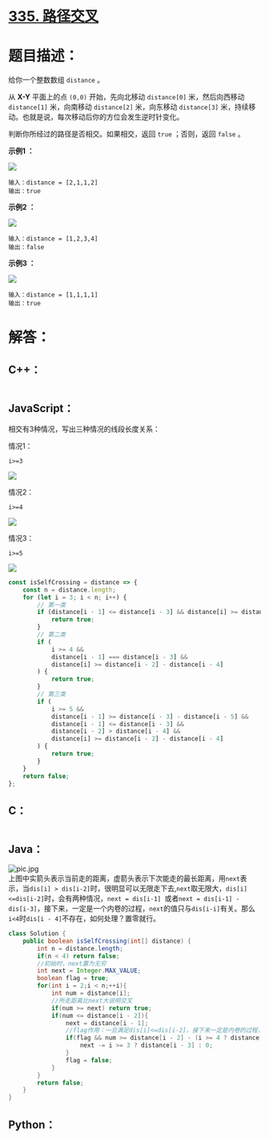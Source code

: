 # [335. 路径交叉](https://leetcode-cn.com/problems/self-crossing/)

# 题目描述：

给你一个整数数组 `distance` 。

从 **X-Y** 平面上的点 `(0,0)` 开始，先向北移动 `distance[0]` 米，然后向西移动 `distance[1]` 米，向南移动 `distance[2]` 米，向东移动 `distance[3]` 米，持续移动。也就是说，每次移动后你的方位会发生逆时针变化。

 判断你所经过的路径是否相交。如果相交，返回 `true` ；否则，返回 `false` 。

**示例1 ：**

![](https://assets.leetcode.com/uploads/2021/03/14/selfcross1-plane.jpg)

```
输入：distance = [2,1,1,2]
输出：true
```

**示例2 ：**

![](https://assets.leetcode.com/uploads/2021/03/14/selfcross2-plane.jpg)

```
输入：distance = [1,2,3,4]
输出：false
```

**示例3 ：**

![](https://assets.leetcode.com/uploads/2021/03/14/selfcross3-plane.jpg)

```
输入：distance = [1,1,1,1]
输出：true
```



# 解答：

## C++：

```cpp

```

## JavaScript：

相交有3种情况，写出三种情况的线段长度关系：

情况1：

`i>=3`

![](https://jack-img.oss-cn-hangzhou.aliyuncs.com/img/20211029081556.png)

情况2：

`i>=4`

![](https://jack-img.oss-cn-hangzhou.aliyuncs.com/img/20211029081618.png)

情况3：

`i>=5`

![](https://jack-img.oss-cn-hangzhou.aliyuncs.com/img/20211029081635.png)

```JavaScript
const isSelfCrossing = distance => {
    const n = distance.length;
    for (let i = 3; i < n; i++) {
        // 第一类
        if (distance[i - 1] <= distance[i - 3] && distance[i] >= distance[i - 2]) {
            return true;
        }
        // 第二类
        if (
            i >= 4 &&
            distance[i - 1] === distance[i - 3] &&
            distance[i] >= distance[i - 2] - distance[i - 4]
        ) {
            return true;
        }
        // 第三类
        if (
            i >= 5 &&
            distance[i - 1] >= distance[i - 3] - distance[i - 5] &&
            distance[i - 1] <= distance[i - 3] &&
            distance[i - 2] > distance[i - 4] &&
            distance[i] >= distance[i - 2] - distance[i - 4]
        ) {
            return true;
        }
    }
    return false;
};
```

## C：

```c

```

## Java：

![pic.jpg](https://i.loli.net/2021/10/29/NYAeKLVXcpPhxaQ.jpg)  
上图中实箭头表示当前走的距离，虚箭头表示下次能走的最长距离，用`next`表示，当`dis[i] > dis[i-2]`时，很明显可以无限走下去,`next`取无限大，`dis[i]<=dis[i-2]`时，会有两种情况，`next = dis[i-1] `或者`next = dis[i-1] - dis[i-3]`，接下来，一定是一个内卷的过程，`next`的值只与`dis[i-i]`有关。那么`i<4`时`dis[i - 4]`不存在，如何处理？置零就行。

```java
class Solution {
    public boolean isSelfCrossing(int[] distance) {
        int n = distance.length;
        if(n < 4) return false;
        //初始时，next置为无穷
        int next = Integer.MAX_VALUE;
        boolean flag = true;
        for(int i = 2;i < n;++i){
            int num = distance[i];
            //所走距离比next大说明交叉
            if(num >= next) return true;
            if(num <= distance[i - 2]){
                next = distance[i - 1];
                //flag作用：一旦满足dis[i]<=dis[i-2]，接下来一定是内卷的过程，保证下行逻辑只会执行一次
                if(flag && num >= distance[i - 2] - (i >= 4 ? distance[i - 4] : 0)){
                    next -= i >= 3 ? distance[i - 3] : 0;
                }
                flag = false;
            }
        }
        return false;
    }
}
```

## Python：

```python

```
